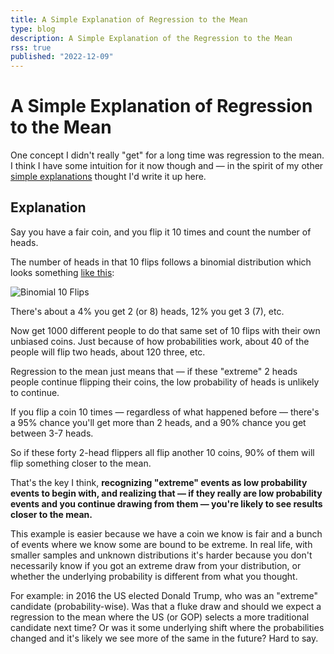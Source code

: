 ```yaml
---
title: A Simple Explanation of Regression to the Mean
type: blog
description: A Simple Explanation of the Regression to the Mean
rss: true
published: "2022-12-09"
---
```


# A Simple Explanation of Regression to the Mean

One concept I didn't really "get" for a long time was regression to the mean. I
think I have some intuition for it now though and — in the spirit of my other
[simple explanations](/monty-hall) thought I'd write it up here.

## Explanation
Say you have a fair coin, and you flip it 10 times and count the number of
heads.

The number of heads in that 10 flips follows a binomial distribution which
looks something [like this](https://www.wolframalpha.com/input/?i=binomial+distribution%2810%2C+0.5%29):

![Binomial 10 Flips](/images/binomial.png)

There's about a 4% you get 2 (or 8) heads, 12% you get 3 (7), etc.

Now get 1000 different people to do that same set of 10 flips with their own
unbiased coins. Just because of how probabilities work, about 40 of the people
will flip two heads, about 120 three, etc.

Regression to the mean just means that — if these "extreme" 2 heads people
continue flipping their coins, the low probability of heads is unlikely to
continue.

If you flip a coin 10 times — regardless of what happened before — there's a
95% chance you'll get more than 2 heads, and a 90% chance you get between 3-7
heads.

So if these forty 2-head flippers all flip another 10 coins, 90% of them will
flip something closer to the mean.

That's the key I think, **recognizing "extreme" events as low probability
events to begin with, and realizing that — if they really are low probability
events and you continue drawing from them — you're likely to see results closer
to the mean.**

This example is easier because we have a coin we know is fair and a bunch of
events where we know some are bound to be extreme. In real life, with smaller
samples and unknown distributions it's harder because you don't necessarily
know if you got an extreme draw from your distribution, or whether the
underlying probability is different from what you thought.

For example: in 2016 the US elected Donald Trump, who was an "extreme"
candidate (probability-wise). Was that a fluke draw and should we expect a
regression to the mean where the US (or GOP) selects a more traditional
candidate next time? Or was it some underlying shift where the probabilities
changed and it's likely we see more of the same in the future? Hard to say.


